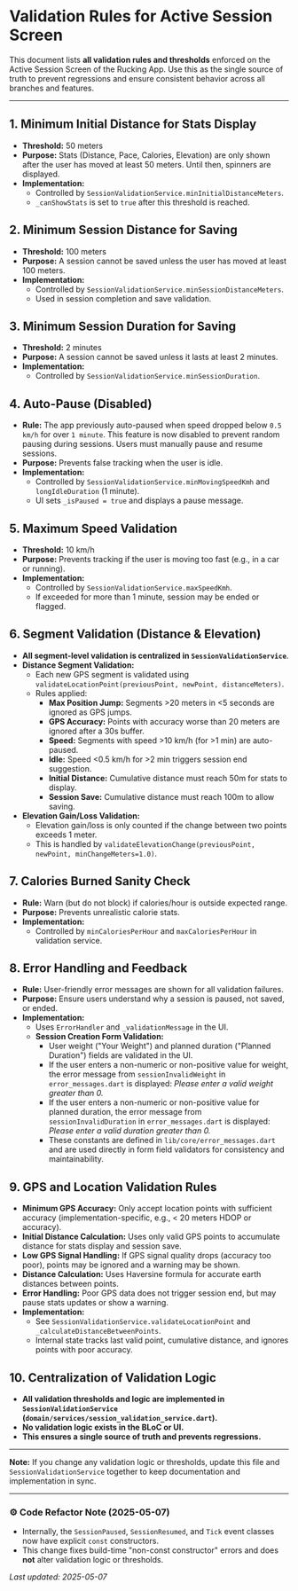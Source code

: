 # Validation Rules for Active Session Screen

This document lists **all validation rules and thresholds** enforced on the Active Session Screen of the Rucking App. Use this as the single source of truth to prevent regressions and ensure consistent behavior across all branches and features.

---

## 1. Minimum Initial Distance for Stats Display
- **Threshold:** 50 meters
- **Purpose:** Stats (Distance, Pace, Calories, Elevation) are only shown after the user has moved at least 50 meters. Until then, spinners are displayed.
- **Implementation:**
  - Controlled by `SessionValidationService.minInitialDistanceMeters`.
  - `_canShowStats` is set to `true` after this threshold is reached.

## 2. Minimum Session Distance for Saving
- **Threshold:** 100 meters
- **Purpose:** A session cannot be saved unless the user has moved at least 100 meters.
- **Implementation:**
  - Controlled by `SessionValidationService.minSessionDistanceMeters`.
  - Used in session completion and save validation.

## 3. Minimum Session Duration for Saving
- **Threshold:** 2 minutes
- **Purpose:** A session cannot be saved unless it lasts at least 2 minutes.
- **Implementation:**
  - Controlled by `SessionValidationService.minSessionDuration`.

## 4. Auto-Pause (Disabled)
- **Rule:** The app previously auto-paused when speed dropped below `0.5 km/h` for over `1 minute`. This feature is now disabled to prevent random pausing during sessions. Users must manually pause and resume sessions.
- **Purpose:** Prevents false tracking when the user is idle.
- **Implementation:**
  - Controlled by `SessionValidationService.minMovingSpeedKmh` and `longIdleDuration` (1 minute).
  - UI sets `_isPaused = true` and displays a pause message.

## 5. Maximum Speed Validation
- **Threshold:** 10 km/h
- **Purpose:** Prevents tracking if the user is moving too fast (e.g., in a car or running).
- **Implementation:**
  - Controlled by `SessionValidationService.maxSpeedKmh`.
  - If exceeded for more than 1 minute, session may be ended or flagged.

## 6. Segment Validation (Distance & Elevation)
- **All segment-level validation is centralized in `SessionValidationService`**.
- **Distance Segment Validation:**
  - Each new GPS segment is validated using `validateLocationPoint(previousPoint, newPoint, distanceMeters)`.
  - Rules applied:
    - **Max Position Jump:** Segments >20 meters in <5 seconds are ignored as GPS jumps.
    - **GPS Accuracy:** Points with accuracy worse than 20 meters are ignored after a 30s buffer.
    - **Speed:** Segments with speed >10 km/h (for >1 min) are auto-paused.
    - **Idle:** Speed <0.5 km/h for >2 min triggers session end suggestion.
    - **Initial Distance:** Cumulative distance must reach 50m for stats to display.
    - **Session Save:** Cumulative distance must reach 100m to allow saving.
- **Elevation Gain/Loss Validation:**
  - Elevation gain/loss is only counted if the change between two points exceeds 1 meter.
  - This is handled by `validateElevationChange(previousPoint, newPoint, minChangeMeters=1.0)`.

## 7. Calories Burned Sanity Check
- **Rule:** Warn (but do not block) if calories/hour is outside expected range.
- **Purpose:** Prevents unrealistic calorie stats.
- **Implementation:**
  - Controlled by `minCaloriesPerHour` and `maxCaloriesPerHour` in validation service.

## 8. Error Handling and Feedback
- **Rule:** User-friendly error messages are shown for all validation failures.
- **Purpose:** Ensure users understand why a session is paused, not saved, or ended.
- **Implementation:**
  - Uses `ErrorHandler` and `_validationMessage` in the UI.
  - **Session Creation Form Validation:**
    - User weight ("Your Weight") and planned duration ("Planned Duration") fields are validated in the UI.
    - If the user enters a non-numeric or non-positive value for weight, the error message from `sessionInvalidWeight` in `error_messages.dart` is displayed: _Please enter a valid weight greater than 0._
    - If the user enters a non-numeric or non-positive value for planned duration, the error message from `sessionInvalidDuration` in `error_messages.dart` is displayed: _Please enter a valid duration greater than 0._
    - These constants are defined in `lib/core/error_messages.dart` and are used directly in form field validators for consistency and maintainability.

## 9. GPS and Location Validation Rules
- **Minimum GPS Accuracy:** Only accept location points with sufficient accuracy (implementation-specific, e.g., < 20 meters HDOP or accuracy).
- **Initial Distance Calculation:** Uses only valid GPS points to accumulate distance for stats display and session save.
- **Low GPS Signal Handling:** If GPS signal quality drops (accuracy too poor), points may be ignored and a warning may be shown.
- **Distance Calculation:** Uses Haversine formula for accurate earth distances between points.
- **Error Handling:** Poor GPS data does not trigger session end, but may pause stats updates or show a warning.
- **Implementation:**
  - See `SessionValidationService.validateLocationPoint` and `_calculateDistanceBetweenPoints`.
  - Internal state tracks last valid point, cumulative distance, and ignores points with poor accuracy.

## 10. Centralization of Validation Logic
- **All validation thresholds and logic are implemented in `SessionValidationService` (`domain/services/session_validation_service.dart`).**
- **No validation logic exists in the BLoC or UI.**
- **This ensures a single source of truth and prevents regressions.**

---

**Note:**
If you change any validation logic or thresholds, update this file and `SessionValidationService` together to keep documentation and implementation in sync.

---

### ⚙️ Code Refactor Note (2025-05-07)
- Internally, the `SessionPaused`, `SessionResumed`, and `Tick` event classes now have explicit `const` constructors.
- This change fixes build-time "non-const constructor" errors and does **not** alter validation logic or thresholds.

_Last updated: 2025-05-07_
